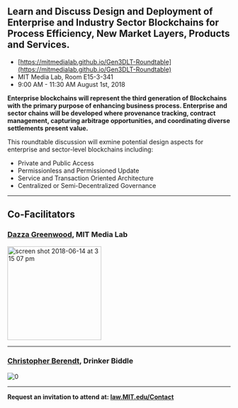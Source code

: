 ## Learn and Discuss Design and Deployment of Enterprise and Industry Sector Blockchains for Process Efficiency, New Market Layers, Products and Services.

* [https://mitmedialab.github.io/Gen3DLT-Roundtable](https://mitmedialab.github.io/Gen3DLT-Roundtable)
* MIT Media Lab, Room E15-3-341 
* 9:00 AM - 11:30 AM August 1st, 2018 

**Enterprise blockchains will represent the third generation of Blockchains with the primary purpose of enhancing business process.  Enterprise and sector chains will be developed where provenance tracking, contract management, capturing arbitrage opportunities, and coordinating diverse settlements present value.**

This roundtable discussion will exmine potential design aspects for enterprise and sector-level blockchains including:   

* Private and Public Access 
* Permissionless and Permissioned Update
* Service and Transaction Oriented Architecture
* Centralized or Semi-Decentralized Governance

-------------------------

## Co-Facilitators

### [Dazza Greenwood](http://dazzagreenwood.com), MIT Media Lab

<img width="212" alt="screen shot 2018-06-14 at 3 15 07 pm" src="https://user-images.githubusercontent.com/2357755/41441047-ccff4efa-6fe5-11e8-902b-abd38509c7fe.png">

-----------------------------

### [Christopher Berendt](https://www.drinkerbiddle.com/-/media/files/bios/chris-berendt_cv.pdf?la=en), Drinker Biddle

![0](https://user-images.githubusercontent.com/2357755/41440356-0cf404ae-6fe3-11e8-9996-1b8c52389617.jpg)


--------------------------

**Request an invitation to attend at: [law.MIT.edu/Contact](http://law.mit.edu/Contact)**
